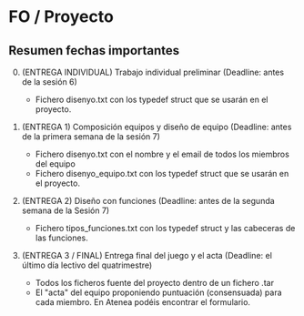 # FO / Proyecto

## Resumen fechas importantes

0. (ENTREGA INDIVIDUAL) Trabajo individual preliminar (Deadline: antes de la sesión 6)

	- Fichero disenyo.txt con los typedef struct que se usarán en el proyecto.

1. (ENTREGA 1) Composición equipos y diseño de equipo (Deadline: antes de la primera semana de la sesión 7)

	- Fichero disenyo.txt con el nombre y el email de todos los miembros del equipo
	- Fichero disenyo_equipo.txt con los typedef struct que se usarán en el proyecto.

2. (ENTREGA 2) Diseño con funciones (Deadline: antes de la segunda semana de la Sesión 7)

	- Fichero tipos_funciones.txt con los typedef struct y las cabeceras de las funciones.

3. (ENTREGA 3 / FINAL) Entrega final del juego y el acta (Deadline: el último día lectivo del quatrimestre)

	- Todos los ficheros fuente del proyecto dentro de un fichero .tar
	- El "acta" del equipo proponiendo puntuación (consensuada) para cada miembro. En Atenea podéis encontrar el formulario.